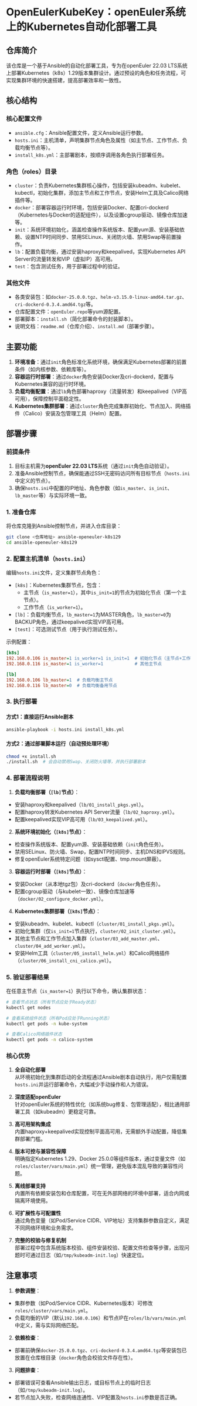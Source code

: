 # OpenEulerKubeKey：openEuler系统上的Kubernetes自动化部署工具

## 仓库简介
该仓库是一个基于Ansible的自动化部署工具，专为在openEuler 22.03 LTS系统上部署Kubernetes（k8s）1.29版本集群设计。通过预设的角色和任务流程，可实现集群环境的快速搭建，提高部署效率和一致性。


## 核心结构
### 核心配置文件
- `ansible.cfg`：Ansible配置文件，定义Ansible运行参数。
- `hosts.ini`：主机清单，声明集群节点角色及属性（如主节点、工作节点、负载均衡节点等）。
- `install_k8s.yml`：主部署剧本，按顺序调用各角色执行部署任务。

### 角色（roles）目录
- `cluster`：负责Kubernetes集群核心操作，包括安装kubeadm、kubelet、kubectl，初始化集群，添加主节点和工作节点，安装Helm工具及Calico网络插件等。
- `docker`：部署容器运行时环境，包括安装Docker、配置cri-dockerd（Kubernetes与Docker的适配组件），以及设置cgroup驱动、镜像仓库加速等。
- `init`：系统环境初始化，涵盖检查操作系统版本、配置yum源、安装基础依赖、设置NTP时间同步、禁用SELinux、关闭防火墙、禁用Swap等前置操作。
- `lb`：配置负载均衡，通过安装haproxy和keepalived，实现Kubernetes API Server的流量转发和VIP（虚拟IP）高可用。
- `test`：包含测试任务，用于部署过程中的验证。

### 其他文件
- 各类安装包：如`docker-25.0.0.tgz`、`helm-v3.15.0-linux-amd64.tar.gz`、`cri-dockerd-0.3.4.amd64.tgz`等。
- 仓库配置文件：`openEuler.repo`等yum源配置。
- 部署脚本：`install.sh`（简化部署命令的封装脚本）。
- 说明文档：`readme.md`（仓库介绍）、`install.md`（部署步骤）。


## 主要功能
1. **环境准备**：通过`init`角色标准化系统环境，确保满足Kubernetes部署的前置条件（如内核参数、依赖库等）。
2. **容器运行时部署**：通过`docker`角色安装Docker及cri-dockerd，配置与Kubernetes兼容的运行时环境。
3. **负载均衡配置**：通过`lb`角色部署haproxy（流量转发）和keepalived（VIP高可用），保障控制平面稳定性。
4. **Kubernetes集群部署**：通过`cluster`角色完成集群初始化、节点加入、网络插件（Calico）安装及包管理工具（Helm）配置。


## 部署步骤

### 前提条件
1. 目标主机需为**openEuler 22.03 LTS**系统（通过`init`角色自动验证）。
2. 准备Ansible控制节点，确保能通过SSH无密码访问所有目标节点（`hosts.ini`中定义的节点）。
3. 确保`hosts.ini`中配置的IP地址、角色参数（如`is_master`、`is_init`、`lb_master`等）与实际环境一致。


### 1. 准备仓库
将仓库克隆到Ansible控制节点，并进入仓库目录：
```bash
git clone <仓库地址> ansible-openeuler-k8s129
cd ansible-openeuler-k8s129
```


### 2. 配置主机清单（`hosts.ini`）
编辑`hosts.ini`文件，定义集群节点角色：
- `[k8s]`：Kubernetes集群节点，包含：
  - 主节点（`is_master=1`），其中`is_init=1`的节点为初始化节点（第一个主节点）。
  - 工作节点（`is_worker=1`）。
- `[lb]`：负载均衡节点，`lb_master=1`为MASTER角色，`lb_master=0`为BACKUP角色，通过keepalived实现VIP高可用。
- `[test]`：可选测试节点（用于执行测试任务）。

示例配置：
```ini
[k8s]
192.168.0.106 is_master=1 is_worker=1 is_init=1  # 初始化节点（主节点+工作节点）
192.168.0.116 is_master=1 is_worker=1            # 其他主节点

[lb]
192.168.0.106 lb_master=1  # 负载均衡主节点
192.168.0.116 lb_master=0  # 负载均衡备用节点
```


### 3. 执行部署
#### 方式1：直接运行Ansible剧本
```bash
ansible-playbook -i hosts.ini install_k8s.yml
```

#### 方式2：通过部署脚本运行（自动预处理环境）
```bash
chmod +x install.sh
./install.sh  # 会自动禁用Swap、关闭防火墙等，并执行部署剧本
```


### 4. 部署流程说明
1. **负载均衡部署（`[lb]`节点）**：
  - 安装haproxy和keepalived（`lb/01_install_pkgs.yml`）。
  - 配置haproxy转发Kubernetes API Server流量（`lb/02_haproxy.yml`）。
  - 配置keepalived实现VIP高可用（`lb/03_keepalived.yml`）。

2. **系统环境初始化（`[k8s]`节点）**：
  - 检查操作系统版本、配置yum源、安装基础依赖（`init`角色任务）。
  - 禁用SELinux、防火墙、Swap，配置NTP时间同步、主机DNS和IPVS规则。
  - 修复openEuler系统特定问题（如sysctl配置、tmp.mount屏蔽）。

3. **容器运行时部署（`[k8s]`节点）**：
  - 安装Docker（从本地tgz包）及cri-dockerd（`docker`角色任务）。
  - 配置cgroup驱动（与kubelet一致）、镜像仓库加速等（`docker/02_configure_docker.yml`）。

4. **Kubernetes集群部署（`[k8s]`节点）**：
  - 安装kubeadm、kubelet、kubectl（`cluster/01_install_pkgs.yml`）。
  - 初始化集群（仅`is_init=1`节点执行，`cluster/02_init_cluster.yml`）。
  - 其他主节点和工作节点加入集群（`cluster/03_add_master.yml`、`cluster/04_add_worker.yml`）。
  - 安装Helm工具（`cluster/05_install_helm.yml`）和Calico网络插件（`cluster/06_install_cni_calico.yml`）。


### 5. 验证部署结果
在任意主节点（`is_master=1`）执行以下命令，确认集群状态：
```bash
# 查看节点状态（所有节点应处于Ready状态）
kubectl get nodes

# 查看系统组件状态（所有Pod应处于Running状态）
kubectl get pods -n kube-system

# 查看Calico网络插件状态
kubectl get pods -n calico-system
```

### **核心优势**
1. **全自动化部署**  
   从环境初始化到集群启动的全流程通过Ansible剧本自动执行，用户仅需配置`hosts.ini`并运行部署命令，大幅减少手动操作和人为错误。

2. **深度适配openEuler**  
   针对openEuler系统的特性优化（如系统bug修复、包管理适配），相比通用部署工具（如kubeadm）更稳定可靠。

3. **高可用架构集成**  
   内置haproxy+keepalived实现控制平面高可用，无需额外手动配置，降低集群部署门槛。

4. **版本可控与兼容性保障**  
   明确指定Kubernetes 1.29、Docker 25.0.0等组件版本，通过变量文件（如`roles/cluster/vars/main.yml`）统一管理，避免版本混乱导致的兼容性问题。

5. **离线部署支持**  
   内置所有依赖安装包和仓库配置，可在无外部网络的环境中部署，适合内网或隔离环境使用。

6. **可扩展性与可配置性**  
   通过角色变量（如Pod/Service CIDR、VIP地址）支持集群参数自定义，满足不同网络环境和业务需求。

7. **完整的校验与修复机制**  
   部署过程中包含系统版本校验、组件安装校验、配置文件检查等步骤，出现问题时可通过日志（如`/tmp/kubeadm-init.log`）快速定位。


## 注意事项
1. **参数调整**：
  - 集群参数（如Pod/Service CIDR、Kubernetes版本）可修改`roles/cluster/vars/main.yml`。
  - 负载均衡的VIP（默认`192.168.0.106`）和节点IP在`roles/lb/vars/main.yml`中定义，需与实际网络匹配。

2. **依赖检查**：
  - 部署前确保`docker-25.0.0.tgz`、`cri-dockerd-0.3.4.amd64.tgz`等安装包已放置在仓库根目录（`docker`角色会校验文件存在性）。

3. **问题排查**：
  - 部署错误可查看Ansible输出日志，或目标节点上的临时日志（如`/tmp/kubeadm-init.log`）。
  - 若节点加入失败，检查网络连通性、VIP配置及`hosts.ini`参数是否正确。